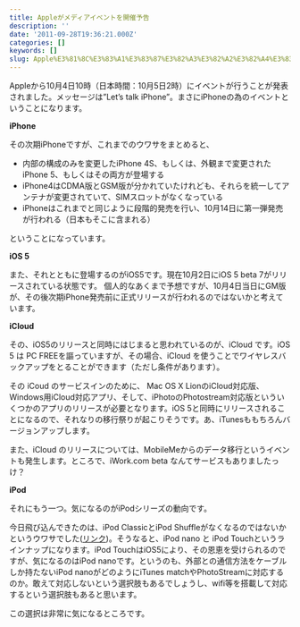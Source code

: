 ```yaml
---
title: Appleがメディアイベントを開催予告
description: ''
date: '2011-09-28T19:36:21.000Z'
categories: []
keywords: []
slug: Apple%E3%81%8C%E3%83%A1%E3%83%87%E3%82%A3%E3%82%A2%E3%82%A4%E3%83%99%E3%83%B3%E3%83%88%E3%82%92%E9%96%8B%E5%82%AC%E4%BA%88%E5%91%8A
---
```

Appleから10月4日10時（日本時間：10月5日2時）にイベントが行うことが発表されました。メッセージは”Let’s talk iPhone”。まさにiPhoneの為のイベントということになります。

**iPhone**

その次期iPhoneですが、これまでのウワサをまとめると、

*   内部の構成のみを変更したiPhone 4S、もしくは、外観まで変更されたiPhone 5、もしくはその両方が登場する
*   iPhone4はCDMA版とGSM版が分かれていたけれども、それらを統一してアンテナが変更されていて、SIMスロットがなくなっている
*   iPhoneはこれまでと同じように段階的発売を行い、10月14日に第一弾発売が行われる（日本もそこに含まれる）

ということになっています。

**iOS 5**

また、それとともに登場するのがiOS5です。現在10月2日にiOS 5 beta 7がリリースされている状態です。 個人的なあくまで予想ですが、10月4日当日にGM版が、その後次期iPhone発売前に正式リリースが行われるのではないかと考えています。

**iCloud**

その、iOS5のリリースと同時にはじまると思われているのが、iCloud です。iOS 5 は PC FREEを謳っていますが、その場合、iCloud を使うことでワイヤレスバックアップをとることができます（ただし条件があります）。

その iCoud のサービスインのために、 Mac OS X LionのiCloud対応版、Windows用iCloud対応アプリ、そして、iPhotoのPhotostream対応版といういくつかのアプリのリリースが必要となります。iOS 5と同時にリリースされることになるので、それなりの移行祭りが起こりそうです。あ、iTunesももちろんバージョンアップします。

また、iCloud のリリースについては、MobileMeからのデータ移行というイベントも発生します。ところで、iWork.com beta なんてサービスもありましたっけ？

**iPod**

それにもう一つ。気になるのがiPodシリーズの動向です。

今日飛び込んできたのは、iPod ClassicとiPod Shuffleがなくなるのではないかというウワサでした([リンク](http://www.macrumors.com/2011/09/27/apple-to-discontinue-ipod-classic-and-ipod-shuffle/))。そうなると、iPod nano と iPod Touchというラインナップになります。iPod TouchはiOS5により、その恩恵を受けられるのですが、気になるのはiPod nanoです。というのも、外部との通信方法をケーブルしか持たないiPod nanoがどのようにiTunes matchやPhotoStreamに対応するのか。敢えて対応しないという選択肢もあるでしょうし、wifi等を搭載して対応するという選択肢もあると思います。

この選択は非常に気になるところです。